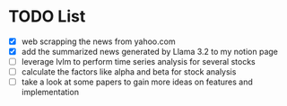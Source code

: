 # TODO List

- [x] web scrapping the news from yahoo.com
- [x] add the summarized news generated by Llama 3.2 to my notion page
- [ ] leverage lvlm to perform time series analysis for several stocks
- [ ] calculate the factors like alpha and beta for stock analysis
- [ ] take a look at some papers to gain more ideas on features and implementation